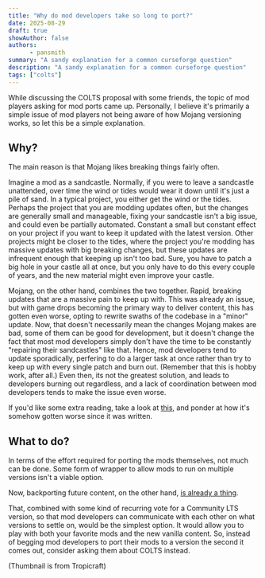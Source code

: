 ```yaml
---
title: "Why do mod developers take so long to port?"
date: 2025-08-29
draft: true
showAuthor: false
authors:
      - pansmith
summary: "A sandy explanation for a common curseforge question"
description: "A sandy explanation for a common curseforge question"
tags: ["colts"]
---
```

 
While discussing the COLTS proposal with some friends, the topic of mod players asking for mod ports came up. Personally, I believe it's primarily a simple issue of mod players not being aware of how Mojang versioning works, so let this be a simple explanation.

## Why?

The main reason is that Mojang likes breaking things fairly often.

Imagine a mod as a sandcastle. Normally, if you were to leave a sandcastle unattended, over time the wind or tides would wear it down until it's just a pile of sand. In a typical project, you either get the wind or the tides. Perhaps the project that you are modding updates often, but the changes are generally small and manageable, fixing your sandcastle isn't a big issue, and could even be partially automated. Constant a small but constant effect on your project if you want to keep it updated with the latest version. Other projects might be closer to the tides, where the project you're modding has massive updates with big breaking changes, but these updates are infrequent enough that keeping up isn't too bad. Sure, you have to patch a big hole in your castle all at once, but you only have to do this every couple of years, and the new material might even improve your castle.

Mojang, on the other hand, combines the two together. Rapid, breaking updates that are a massive pain to keep up with. This was already an issue, but with game drops becoming the primary way to deliver content, this has gotten even worse, opting to rewrite swaths of the codebase in a "minor" update. Now, that doesn't necessarily mean the changes Mojang makes are bad, some of them can be good for development, but it doesn't change the fact that most mod developers simply don't have the time to be constantly "repairing their sandcastles" like that. Hence, mod developers tend to update sporadically, perfering to do a larger task at once rather than try to keep up with every single patch and burn out. (Remember that this is hobby work, after all.) Even then, its not the greatest solution, and leads to developers burning out regardless, and a lack of coordination between mod developers tends to make the issue even worse.

If you'd like some extra reading, take a look at [this](https://notes.highlysuspect.agency/blog/the_treadmill/), and ponder at how it's somehow gotten worse since it was written.

## What to do?

In terms of the effort required for porting the mods themselves, not much can be done. Some form of wrapper to allow mods to run on multiple versions isn't a viable option.

Now, backporting future content, on the other hand, [is already a thing](https://www.curseforge.com/minecraft/mc-mods/vanillabackport).

That, combined with some kind of recurring vote for a Community LTS version, so that mod developers can communicate with each other on what versions to settle on, would be the simplest option. It would allow you to play with both your favorite mods and the new vanilla content. So, instead of begging mod developers to port their mods to a version the second it comes out, consider asking them about COLTS instead.

(Thumbnail is from Tropicraft)